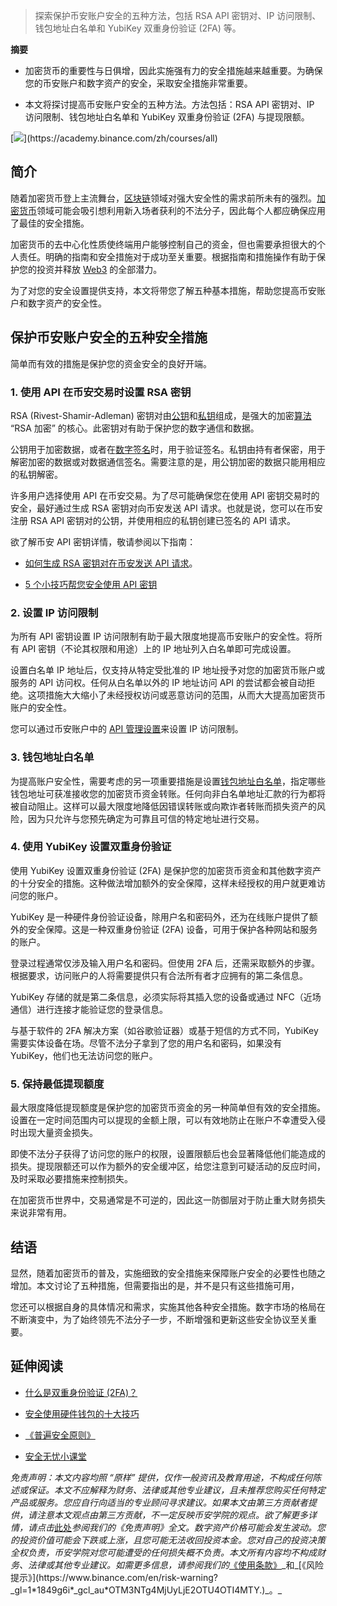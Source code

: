 
> 探索保护币安账户安全的五种方法，包括 RSA API 密钥对、IP 访问限制、钱包地址白名单和 YubiKey 双重身份验证 (2FA) 等。

**摘要**

*   加密货币的重要性与日俱增，因此实施强有力的安全措施越来越重要。为确保您的币安账户和数字资产的安全，采取安全措施非常重要。
    
*   本文将探讨提高币安账户安全的五种方法。方法包括：RSA API 密钥对、IP 访问限制、钱包地址白名单和 YubiKey 双重身份验证 (2FA) 与提现限额。
    

[![](https://public.bnbstatic.com/static/academy/static/academy/editor-uploads/a3ec810b4b5847c2ad1f64b9b7bbfb85.)](https://academy.binance.com/zh/courses/all)

简介
--

随着加密货币登上主流舞台，[区块链](https://academy.binance.com/zh/articles/what-is-blockchain-and-how-does-it-work)领域对强大安全性的需求前所未有的强烈。[加密货币](https://academy.binance.com/zh/articles/what-is-a-cryptocurrency)领域可能会吸引想利用新入场者获利的不法分子，因此每个人都应确保应用了最佳的安全措施。

加密货币的去中心化性质使终端用户能够控制自己的资金，但也需要承担很大的个人责任。明确的指南和安全措施对于成功至关重要。根据指南和措施操作有助于保护您的投资并释放 [Web3](https://academy.binance.com/zh/articles/the-evolution-of-the-internet-web-3-0-explained) 的全部潜力。

为了对您的安全设置提供支持，本文将带您了解五种基本措施，帮助您提高币安账户和数字资产的安全性。

保护币安账户安全的五种安全措施 
----------------

简单而有效的措施是保护您的资金安全的良好开端。

### 1. 使用 API 在币安交易时设置 RSA 密钥

RSA (Rivest-Shamir-Adleman) 密钥对由[公钥](https://academy.binance.com/zh/articles/what-is-public-key-cryptography)和[私钥](https://academy.binance.com/zh/glossary/private-key)组成，是强大的加密[算法](https://academy.binance.com/zh/glossary/algorithm) “RSA 加密” 的核心。此密钥对有助于保护您的数字通信和数据。

公钥用于加密数据，或者在[数字签名](https://academy.binance.com/zh/articles/what-is-a-digital-signature)时，用于验证签名。私钥由持有者保密，用于解密加密的数据或对数据通信签名。需要注意的是，用公钥加密的数据只能用相应的私钥解密。

许多用户选择使用 API 在币安交易。为了尽可能确保您在使用 API 密钥交易时的安全，最好通过生成 RSA 密钥对向币安发送 API 请求。也就是说，您可以在币安注册 RSA API 密钥对的公钥，并使用相应的私钥创建已签名的 API 请求。

欲了解币安 API 密钥详情，敬请参阅以下指南：

*   [如何生成 RSA 密钥对在币安发送 API 请求](https://www.binance.com/en/support/faq/how-to-generate-an-rsa-key-pair-to-send-api-requests-on-binance-2b79728f331e43079b27440d9d15c5db)。
    
*   [5 个小技巧帮您安全使用 API 密钥](https://www.binance.com/en/blog/community/how-to-use-an-api-key-securely-5-tips-from-binance-8638066848800196896)
    

### 2. 设置 IP 访问限制 

为所有 API 密钥设置 IP 访问限制有助于最大限度地提高币安账户的安全性。将所有 API 密钥（不论其权限和用途）上的 IP 地址列入白名单即可完成设置。 

设置白名单 IP 地址后，仅支持从特定受批准的 IP 地址授予对您的加密货币账户或服务的 API 访问权。任何从白名单以外的 IP 地址访问 API 的尝试都会被自动拒绝。这项措施大大缩小了未经授权访问或恶意访问的范围，从而大大提高加密货币账户的安全性。

您可以通过币安账户中的 [API 管理设置](https://www.binance.com/en/my/settings/api-management)来设置 IP 访问限制。

### 3. 钱包地址白名单

为提高账户安全性，需要考虑的另一项重要措施是设置[钱包地址白名单](https://www.binance.com/en-JP/support/faq/how-to-enable-withdrawal-whitelist-on-binance-1d08944f103b4fc78d3519913b600086)，指定哪些钱包地址可获准接收您的加密货币资金转账。任何向非白名单地址汇款的行为都将被自动阻止。这样可以最大限度地降低因错误转账或向欺诈者转账而损失资产的风险，因为只允许与您预先确定为可靠且可信的特定地址进行交易。

### 4. 使用 YubiKey 设置双重身份验证

使用 YubiKey 设置双重身份验证 (2FA) 是保护您的加密货币资金和其他数字资产的十分安全的措施。这种做法增加额外的安全保障，这样未经授权的用户就更难访问您的账户。

YubiKey 是一种硬件身份验证设备，除用户名和密码外，还为在线账户提供了额外的安全保障。这是一种双重身份验证 (2FA) 设备，可用于保护各种网站和服务的账户。

登录过程通常仅涉及输入用户名和密码。但使用 2FA 后，还需采取额外的步骤。根据要求，访问账户的人将需要提供只有合法所有者才应拥有的第二条信息。

YubiKey 存储的就是第二条信息，必须实际将其插入您的设备或通过 NFC（近场通信）进行连接才能验证您的登录信息。

与基于软件的 2FA 解决方案（如谷歌验证器）或基于短信的方式不同，YubiKey 需要实体设备在场。尽管不法分子拿到了您的用户名和密码，如果没有 YubiKey，他们也无法访问您的账户。

### 5. 保持最低提现额度

最大限度降低提现额度是保护您的加密货币资金的另一种简单但有效的安全措施。设置在一定时间范围内可以提现的金额上限，可以有效地防止在账户不幸遭受入侵时出现大量资金损失。

即使不法分子获得了访问您的账户的权限，设置限额后也会显著降低他们能造成的损失。提现限额还可以作为额外的安全缓冲区，给您注意到可疑活动的反应时间，及时采取必要措施来控制损失。

在加密货币世界中，交易通常是不可逆的，因此这一防御层对于防止重大财务损失来说非常有用。

结语
--

显然，随着加密货币的普及，实施细致的安全措施来保障账户安全的必要性也随之增加。本文讨论了五种措施，但需要指出的是，并不是只有这些措施可用，

您还可以根据自身的具体情况和需求，实施其他各种安全措施。数字市场的格局在不断演变中，为了始终领先不法分子一步，不断增强和更新这些安全协议至关重要。

延伸阅读
----

*   [什么是双重身份验证 (2FA)？](https://academy.binance.com/zh/articles/what-is-two-factor-authentication-2fa)
    
*   [安全使用硬件钱包的十大技巧](https://academy.binance.com/zh/articles/ten-tips-for-using-a-hardware-wallet-securely)
    
*   [《普遍安全原则》](https://academy.binance.com/zh/articles/general-security-principles)
    
*   [安全无忧小课堂](https://www.binance.com/en/blog/tag/stay-safe-43)
    

_免责声明：本文内容均照 “原样” 提供，仅作一般资讯及教育用途，不构成任何陈述或保证。本文不应解释为财务、法律或其他专业建议，且未推荐您购买任何特定产品或服务。您应自行向适当的专业顾问寻求建议。如果本文由第三方贡献者提供，请注意本文观点由第三方贡献，不一定反映币安学院的观点。欲了解更多详情，请点击_[此处](https://academy.binance.com/zh/articles/disclaimer)_参阅我们的《免责声明》全文。数字资产价格可能会发生波动。您的投资价值可能会下跌或上涨，且您可能无法收回投资本金。您对自己的投资决策全权负责，币安学院对您可能遭受的任何损失概不负责。本文所有内容均不构成财务、法律或其他专业建议。如需更多信息，请参阅我们的_[《使用条款》](https://www.binance.com/en/terms?_gl=1*555xvs*_gcl_au*OTM3NTg4MjUyLjE2OTU4OTI4MTY.)_和_[《风险提示》](https://www.binance.com/en/risk-warning?_gl=1*1849g6i*_gcl_au*OTM3NTg4MjUyLjE2OTU4OTI4MTY.)_。_
